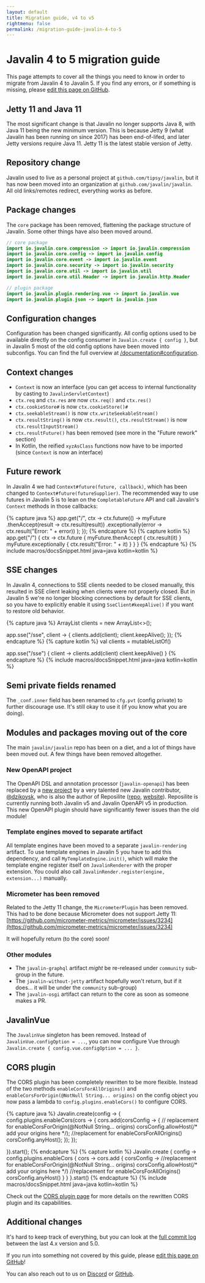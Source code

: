 ```yaml
---
layout: default
title: Migration guide, v4 to v5
rightmenu: false
permalink: /migration-guide-javalin-4-to-5
---
```


<h1 class="no-margin-top">Javalin 4 to 5 migration guide</h1>
This page attempts to cover all the things you need to know in order to migrate from Javalin 4 to Javalin 5.
If you find any errors, or if something is missing, please <a href="{{site.repourl}}/blob/master/{{page.path}}">edit this page on GitHub</a>.

## Jetty 11 and Java 11
The most significant change is that Javalin no longer supports Java 8, with Java 11 being the new minimum version.
This is because Jetty 9 (what Javalin has been running on since 2017) has been end-of-lifed, and later Jetty versions
require Java 11. Jetty 11 is the latest stable version of Jetty.

## Repository change
Javalin used to live as a personal project at `github.com/tipsy/javalin`, but it has now been moved into an
organization at `github.com/javalin/javalin`. All old links/remotes redirect, everything works as before.

## Package changes
The `core` package has been removed, flattening the package structure of Javalin.
Some other things have also been moved around.

```java
// core package
import io.javalin.core.compression -> import io.javalin.compression
import io.javalin.core.config -> import io.javalin.config
import io.javalin.core.event -> import io.javalin.event
import io.javalin.core.security -> import io.javalin.security
import io.javalin.core.util -> import io.javalin.util
import io.javalin.core.util.Header -> import io.javalin.http.Header

// plugin package
import io.javalin.plugin.rendering.vue -> import io.javalin.vue
import io.javalin.plugin.json -> import io.javalin.json
```

## Configuration changes
Configuration has been changed significantly. All config options used to be available
directly on the config consumer in `Javalin.create { config }`, but in Javalin 5 most
of the old config options have been moved into subconfigs. You can find the full overview at
[/documentation#configuration](/documentation#configuration).

## Context changes
* `Context` is now an interface (you can get access to internal functionality by casting to `JavalinServletContext`)
* `ctx.req` and `ctx.res` are now `ctx.req()` and `ctx.res()`
* `ctx.cookieStore#` is now `ctx.cookieStore()#`
* `ctx.seekableStream()` is now `ctx.writeSeekableStream()`
* `ctx.resultString()` is now `ctx.result()`, `ctx.resultStream()` is now `ctx.resultInputStream()`
* `ctx.resultFuture()` has been removed (see more in the "Future rework" section)
* In Kotlin, the reified `xyzAsClass` functions now have to be imported (since `Context` is now an interface)

## Future rework
In Javalin 4 we had `Context#future(future, callback)`,
which has been changed to `Context#future(futureSupplier)`. The recommended
way to use futures in Javalin 5 is to lean on the `CompletableFuture` API and
call Javalin's `Context` methods in those callbacks:

{% capture java %}
app.get("/", ctx ->
    ctx.future(() -> myFuture
        .thenAccept(result -> ctx.result(result))
        .exceptionally(error -> ctx.result("Error: " + error))
    );
});
{% endcapture %}
{% capture kotlin %}
app.get("/") { ctx ->
    ctx.future {
        myFuture.thenAccept { ctx.result(it) }
        myFuture.exceptionally { ctx.result("Error: " + it) }
    }
}
{% endcapture %}
{% include macros/docsSnippet.html java=java kotlin=kotlin %}

## SSE changes
In Javalin 4, connections to SSE clients needed to be closed manually, this resulted in SSE client leaking when clients were not properly closed.
But in Javalin 5 we're no longer blocking connections by default for SSE clients, so you have to explicitly enable it using `SseClient#keepAlive()` if you want to restore old behavior.

{% capture java %}
ArrayList<SseClient> clients = new ArrayList<>();

app.sse("/sse", client -> {
    clients.add(client);
    client.keepAlive();
});
{% endcapture %}
{% capture kotlin %}
val clients = mutableListOf<SseClient>() 

app.sse("/sse") { client -> 
    clients.add(client) 
    client.keepAlive() 
} 
{% endcapture %}
{% include macros/docsSnippet.html java=java kotlin=kotlin %}

## Semi private fields renamed
The `_conf.inner` field has been renamed to `cfg.pvt` (config private) to
further discourage use. It's still okay to use it (if you know what you are doing).

## Modules and packages moving out of the core
The main `javalin/javalin` repo has been on a diet, and a lot of things have been moved out.
A few things have been removed altogether.

### New OpenAPI project
The OpenAPI DSL and annotation processor (`javalin-openapi`) has been replaced by a
[new project](https://github.com/javalin/javalin-openapi) by a very talented
new Javalin contributor, [@dzikoysk](https://github.com/dzikoysk), who is also the author
of Reposilite ([repo](https://github.com/dzikoysk/reposilite), [website](https://reposilite.com/)).
Reposilite is currently running both
Javalin v5 and Javalin OpenAPI v5 in production.
This new OpenAPI plugin should have significantly fewer issues than the old module!

### Template engines moved to separate artifact
All template engines have been moved to a separate `javalin-rendering` artifact.
To use template engines in Javalin 5 you have to add this dependency, and call `MyTemplateEngine.init()`,
which will make the template engine register itself on `JavalinRenderer` with the proper extension.
You could also call `JavalinRender.register(engine, extension...)` manually.

### Micrometer has been removed
Related to the Jetty 11 change, the `MicrometerPlugin` has been removed. This had to be done because
Micrometer does not support Jetty 11:
[https://github.com/micrometer-metrics/micrometer/issues/3234](https://github.com/micrometer-metrics/micrometer/issues/3234)

It will hopefully return (to the core) soon!

### Other modules
* The `javalin-graphql` artifact *might* be re-released under `community` sub-group in the future.
* The `javalin-without-jetty` artifact hopefully won't return, but if it does... it will be under the `community` sub-group)
* The `javalin-osgi` artifact can return to the core as soon as someone makes a PR.

## JavalinVue
The `JavalinVue` singleton has been removed. Instead of `JavalinVue.configOption = ...`,
you can now configure Vue through `Javalin.create { config.vue.configOption = ... }`.

## CORS plugin

The CORS plugin has been completely rewritten to be more flexible. Instead of the two methods
`enableCorsForAllOrigins()` and `enableCorsForOrigin(@NotNull String... origins)` on the config object you now pass a
lambda to `config.plugins.enableCors()` to configure CORS.

{% capture java %}
Javalin.create(config -> {
config.plugins.enableCors(cors -> {
    cors.add(corsConfig -> {
        // replacement for enableCorsForOrigin(@NotNull String... origins)
        corsConfig.allowHost(/* add your origins here */);
        //replacement for enableCorsForAllOrigins()
        corsConfig.anyHost();
    });
});

}).start();
{% endcapture %}
{% capture kotlin %}
Javalin.create { config ->
config.plugins.enableCors { cors ->
    cors.add { corsConfig ->
        //replacement for enableCorsForOrigin(@NotNull String... origins)
        corsConfig.allowHost(/* add your origins here */)
        //replacement for enableCorsForAllOrigins()
        corsConfig.anyHost()
    }
}
}.start()
{% endcapture %}
{% include macros/docsSnippet.html java=java kotlin=kotlin %}

Check out the [CORS plugin page](/plugins/cors) for more details on the rewritten CORS plugin and its capabilities.


## Additional changes
It's hard to keep track of everything, but you can look at the
[full commit log](https://github.com/javalin/javalin/compare/de573edb60927b21e4e54831a465202e764cf925...49aa806af8199bc4c1ef01dee927f8268226ea1e)
between the last 4.x version and 5.0.

If you run into something not covered by this guide, please <a href="{{site.repourl}}/blob/master/{{page.path}}">edit this page on GitHub</a>!

You can also reach out to us on
[Discord](https://discord.com/invite/sgak4e5NKv) or
[GitHub](https://github.com/tipsy/javalin).
